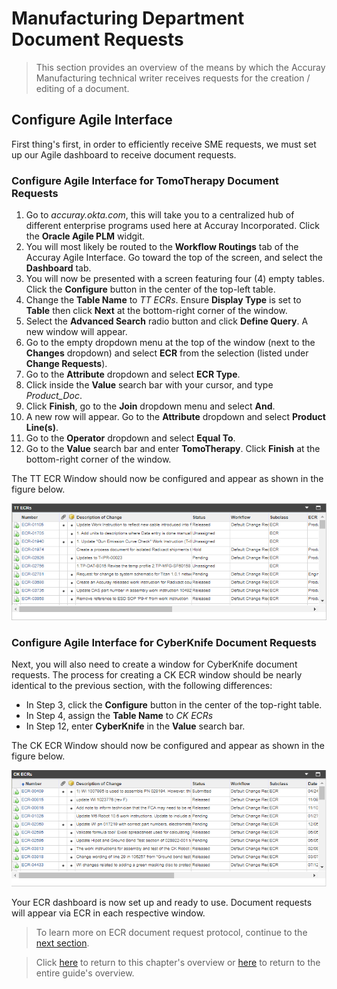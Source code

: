 # Manufacturing Department Document Requests

> This section provides an overview of the means by which the Accuray Manufacturing technical writer receives requests for the creation / editing of a document.

## Configure Agile Interface

First thing's first, in order to efficiently receive SME requests, we must set up our Agile dashboard to receive document requests.

### Configure Agile Interface for TomoTherapy Document Requests

1. Go to *accuray.okta.com*, this will take you to a centralized hub of different enterprise programs used here at Accuray Incorporated. Click the **Oracle Agile PLM** widgit.
2. You will most likely be routed to the **Workflow Routings** tab of the Accuray Agile Interface. Go toward the top of the screen, and select the **Dashboard** tab.
3. You will now be presented with a screen featuring four (4) empty tables. Click the **Configure** button in the center of the top-left table.
4. Change the **Table Name** to *TT ECRs*. Ensure **Display Type** is set to **Table** then click **Next** at the bottom-right corner of the window.
5. Select the **Advanced Search** radio button and click **Define Query**. A new window will appear.
6. Go to the empty dropdown menu at the top of the window (next to the **Changes** dropdown) and select **ECR** from the selection (listed under **Change Requests**).
7. Go to the **Attribute** dropdown and select **ECR Type**.
8. Click inside the **Value** search bar with your cursor, and type *Product_Doc*.
9. Click **Finish**, go to the **Join** dropdown menu and select **And**.
10. A new row will appear. Go to the **Attribute** dropdown and select **Product Line(s)**.
11. Go to the **Operator** dropdown and select **Equal To**. 
12. Go to the **Value** search bar and enter **TomoTherapy**. Click **Finish** at the bottom-right corner of the window.

The TT ECR Window should now be configured and appear as shown in the figure below.

![alt text](https://github.com/taddieken95/Accuray_Tech_Comm_Guide/blob/master/img/TT%20ECRs.png "TT ECR Example")

### Configure Agile Interface for CyberKnife Document Requests

Next, you will also need to create a window for CyberKnife document requests. The process for creating a CK ECR window should be nearly identical to the previous section, with the following differences:

* In Step 3, click the **Configure** button in the center of the top-right table.
* In Step 4, assign the **Table Name** to *CK ECRs*
* In Step 12, enter **CyberKnife** in the **Value** search bar.

The CK ECR Window should now be configured and appear as shown in the figure below.

![alt text](https://github.com/taddieken95/Accuray_Tech_Comm_Guide/blob/master/img/CK%20ECRs.png "CK ECR Example")

Your ECR dashboard is now set up and ready to use. Document requests will appear via ECR in each respective window. 

> To learn more on ECR document request protocol, continue to the [next section](https://github.com/taddieken95/Accuray_Tech_Comm_Guide/blob/master/Chapter%201:%20Doc%20Requests/Section%202:%20ECRs.md). 

> Click [here](https://github.com/taddieken95/Accuray_Tech_Comm_Guide/tree/master/Chapter%201:%20Doc%20Requests) to return to this chapter's overview or [here](https://github.com/taddieken95/Accuray_Tech_Comm_Guide) to return to the entire guide's overview.
